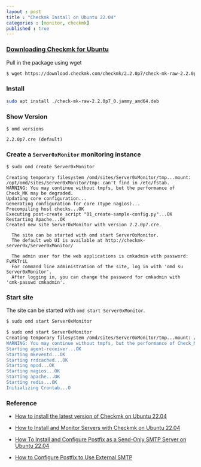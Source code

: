 ```yaml
---
layout : post
title : "Checkmk Install on Ubuntu 22.04"
categories : [monitor, checkmk]
published : true
---
```



### [Downloading Checkmk for Ubuntu](https://checkmk.com/download?method=cmk&edition=cre&version=2.2.0p7&platform=ubuntu&os=jammy&type=cmk&google_analytics_user_id=)

Pull in the package using wget
```bash
$ wget https://download.checkmk.com/checkmk/2.2.0p7/check-mk-raw-2.2.0p7_0.jammy_amd64.deb
```

### Install

```bash
sudo apt install ./check-mk-raw-2.2.0p7_0.jammy_amd64.deb
```

### Show Version
```
$ omd versions
```
```
2.2.0p7.cre (default)
```


### Create a `Server0xMonitor` monitoring instance

```bash
$ sudo omd create Server0xMonitor
```


```console
Creating temporary filesystem /omd/sites/Server0xMonitor/tmp...mount: /opt/omd/sites/Server0xMonitor/tmp: can't find in /etc/fstab.
WARNING: You may continue without tmpfs, but the performance of Check_MK may be degraded.
Updating core configuration...
Generating configuration for core (type nagios)...
Precompiling host checks...OK
Executing post-create script "01_create-sample-config.py"...OK
Restarting Apache...OK
Created new site Server0xMonitor with version 2.2.0p7.cre.

  The site can be started with omd start Server0xMonitor.
  The default web UI is available at http://checkmk-server0x/Server0xMonitor/

  The admin user for the web applications is cmkadmin with password: FvMkTriL
  For command line administration of the site, log in with 'omd su Server0xMonitor'.
  After logging in, you can change the password for cmkadmin with 'cmk-passwd cmkadmin'.
```

### Start site
The site can be started with `omd start Server0xMonitor`.

```bash
$ sudo omd start Server0xMonitor
```


```bash
$ sudo omd start Server0xMonitor
Creating temporary filesystem /omd/sites/Server0xMonitor/tmp...mount: /opt/omd/sites/Server0xMonitor/tmp: can't find in /etc/fstab.
WARNING: You may continue without tmpfs, but the performance of Check_MK may be degraded.
Starting agent-receiver...OK
Starting mkeventd...OK
Starting rrdcached...OK
Starting npcd...OK
Starting nagios...OK
Starting apache...OK
Starting redis...OK
Initializing Crontab...O

```

### Reference
* [How to install the latest version of Checkmk on Ubuntu 22.04](https://www.techrepublic.com/article/install-latest-checkmk-ubuntu/)

* [How to Install and Monitor Servers with Checkmk on Ubuntu 22.04](https://www.howtoforge.com/how-to-install-and-monitor-servers-with-checkmk-on-ubuntu-22-04/)

* [How To Install and Configure Postfix as a Send-Only SMTP Server on Ubuntu 22.04](https://www.digitalocean.com/community/tutorials/how-to-install-and-configure-postfix-as-a-send-only-smtp-server-on-ubuntu-22-04)

* [How to Configure Postfix to Use External SMTP](https://phoenixnap.com/kb/postfix-smtp)